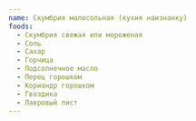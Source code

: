```yaml
---
name: Скумбрия малосольная (кухня наизнанку)
foods:
  - Скумбрия свежая или мороженая
  - Соль
  - Сахар
  - Горчица
  - Подсолнечное масло
  - Перец горошком
  - Кориандр горошком
  - Гвоздика
  - Лавровый лист
---
```

